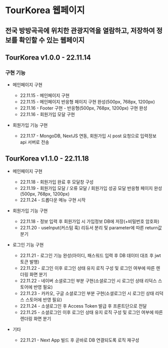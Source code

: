 # TourKorea 웹페이지

## 전국 방방곡곡에 위치한 관광지역을 열람하고, 저장하여 정보를 확인할 수 있는 웹페이지

## TourKorea v1.0.0 - 22.11.14
### 구현 기능
+ 메인페이지 구현
    + 22.11.15 - 메인페이지 구현
    + 22.11.15 - 메인페이지 반응형 페이지 구현 완성(500px, 768px, 1200px)
    + 22.11.16 - Footer 구현 - 반응형(500px, 768px, 1200px) 구현 완성
    + 22.11.16 - 회원가입 모달 구현

+ 회원가입 기능 구현
    + 22.11.17 - MongoDB, NextJS 연동, 회원가입 시 post 요청으로 입력정보 api 서버로 전송

## TourKorea v1.1.0 - 22.11.18
+ 메인페이지 구현
    + 22.11.18 - 회원가입 완료 후 모달창 구성
    + 22.11.19 - 회원가입 모달 / 오류 모달 / 회원가입 성공 모달 반응형 페이지 완성(500px, 768px, 1200px)
    + 22.11.24 - 드롭다운 메뉴 구현 시작

+ 회원가입 기능 구현
    + 22.11.18 - 정보 입력 후 회원가입 시 가입정보 DB에 저장(+비밀번호 암호화)
    + 22.11.20 - useInput(커스텀 훅) 리듀서 분리 및 parameter에 따른 return값 분기

+ 로그인 기능 구현
    + 22.11.21 - 로그인 기능 완성(아이디, 패스워드 입력 후 DB 데이터 대조 후 jwt 토큰 발행)
    + 22.11.22 - 로그인 이후 로그인 상태 유지 로직 구성 및 로그인 여부에 따른 렌더링 화면 분기
    + 22.11.22 - 네이버 소셜로그인 부분 구현(소셜로그인 시 로그인 상태 리덕스 스토어에 반영 필요)
    + 22.11.23 - 카카오, 구글 소셜로그인 부분 구현(소셜로그인 시 로그인 상태 리덕스 스토어에 반영 필요)
    + 22.11.24 - 소셜로그인 후 Access Token 발급 후 프론트단으로 전달
    + 22.11.25 - 소셜로그인 이후 로그인 상태 유지 로직 구성 및 로그인 여부에 따른 렌더링 화면 분기

+ 기타
    + 22.11.21 - Next App 빌드 후 곧바로 DB 연결되도록 로직 재구성
